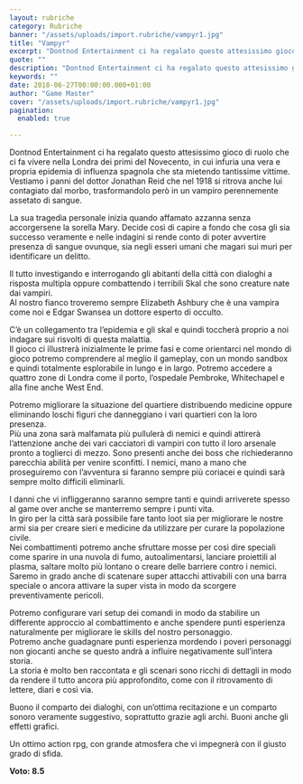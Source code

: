 ```yaml
---
layout: rubriche
category: Rubriche
banner: "/assets/uploads/import.rubriche/vampyr1.jpg"
title: "Vampyr"
excerpt: "Dontnod Entertainment ci ha regalato questo attesissimo gioco di ruolo che ci fa vivere nella Londra dei primi del Novecento, in cui infuria una vera e propria epidemia di influenza spagnola che sta mietendo tantissime vittime. Vestiamo i panni del dottor Jonathan Reid che nel 1918 si ritrova anche lui contagiato dal morbo, trasformandolo però [&hellip"
quote: ""
description: "Dontnod Entertainment ci ha regalato questo attesissimo gioco di ruolo che ci fa vivere nella Londra dei primi del Novecento, in cui infuria una vera e propria epidemia di influenza spagnola che sta mietendo tantissime vittime. Vestiamo i panni del dottor Jonathan Reid che nel 1918 si ritrova anche lui contagiato dal morbo, trasformandolo però [&hellip"
keywords: ""
date: 2018-06-27T00:00:00.000+01:00
author: "Game Master"
cover: "/assets/uploads/import.rubriche/vampyr1.jpg"
pagination:
  enabled: true

---
```


Dontnod Entertainment ci ha regalato questo attesissimo gioco di ruolo che ci fa vivere nella Londra dei primi del Novecento, in cui infuria una vera e propria epidemia di influenza spagnola che sta mietendo tantissime vittime.  
Vestiamo i panni del dottor Jonathan Reid che nel 1918 si ritrova anche lui contagiato dal morbo, trasformandolo però in un vampiro perennemente assetato di sangue.

La sua tragedia personale inizia quando affamato azzanna senza accorgersene la sorella Mary. Decide così di capire a fondo che cosa gli sia successo veramente e nelle indagini si rende conto di poter avvertire presenza di sangue ovunque, sia negli esseri umani che magari sui muri per identificare un delitto.

Il tutto investigando e interrogando gli abitanti della città con dialoghi a risposta multipla oppure combattendo i terribili Skal che sono creature nate dai vampiri.  
Al nostro fianco troveremo sempre Elizabeth Ashbury che è una vampira come noi e Edgar Swansea un dottore esperto di occulto.

C’è un collegamento tra l’epidemia e gli skal e quindi toccherà proprio a noi indagare sui risvolti di questa malattia.  
Il gioco ci illustrerà inizialmente le prime fasi e come orientarci nel mondo di gioco potremo comprendere al meglio il gameplay, con un mondo sandbox e quindi totalmente esplorabile in lungo e in largo. Potremo accedere a quattro zone di Londra come il porto, l’ospedale Pembroke, Whitechapel e alla fine anche West End.

Potremo migliorare la situazione del quartiere distribuendo medicine oppure eliminando loschi figuri che danneggiano i vari quartieri con la loro presenza.  
Più una zona sarà malfamata più pullulerà di nemici e quindi attirerà l’attenzione anche dei vari cacciatori di vampiri con tutto il loro arsenale pronto a toglierci di mezzo. Sono presenti anche dei boss che richiederanno parecchia abilità per venire sconfitti. I nemici, mano a mano che proseguiremo con l’avventura si faranno sempre più coriacei e quindi sarà sempre molto difficili eliminarli.

I danni che vi infliggeranno saranno sempre tanti e quindi arriverete spesso al game over anche se manterremo sempre i punti vita.  
In giro per la città sarà possibile fare tanto loot sia per migliorare le nostre armi sia per creare sieri e medicine da utilizzare per curare la popolazione civile.  
Nei combattimenti potremo anche sfruttare mosse per così dire speciali come sparire in una nuvola di fumo, autoalimentarsi, lanciare proiettili al plasma, saltare molto più lontano o creare delle barriere contro i nemici. Saremo in grado anche di scatenare super attacchi attivabili con una barra speciale o ancora attivare la super vista in modo da scorgere preventivamente pericoli.

Potremo configurare vari setup dei comandi in modo da stabilire un differente approccio al combattimento e anche spendere punti esperienza naturalmente per migliorare le skills del nostro personaggio.  
Potremo anche guadagnare punti esperienza mordendo i poveri personaggi non giocanti anche se questo andrà a influire negativamente sull’intera storia.  
La storia è molto ben raccontata e gli scenari sono ricchi di dettagli in modo da rendere il tutto ancora più approfondito, come con il ritrovamento di lettere, diari e così via.

Buono il comparto dei dialoghi, con un’ottima recitazione e un comparto sonoro veramente suggestivo, soprattutto grazie agli archi. Buoni anche gli effetti grafici.

Un ottimo action rpg, con grande atmosfera che vi impegnerà con il giusto grado di sfida.

**Voto: 8.5** 